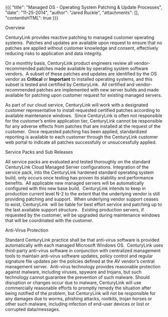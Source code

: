 {{{
  "title": "Managed OS - Operating System Patching & Update Processes",
  "date": "11-25-2014",
  "author": "Jared Ruckle",
  "attachments": [],
  "contentIsHTML": true
}}}

Overview
<p>CenturyLink provides reactive patching to managed customer operating systems.&nbsp; Patches and updates are available upon request to ensure that no patches are applied without customer knowledge and consent, effectively reducing risks to application
  and data integrity.</p>
<p>On a monthly basis, CenturyLink product engineers review all vendor-recommended patches made available by operating system software vendors.&nbsp; A subset of these patches and updates are identified by the OS vendor as <strong>Critical</strong> or <strong>Important</strong>  to installed operating systems, and this subset is tested and certified by CenturyLink.&nbsp; All certified and vendor-recommended patches are implemented with new server builds and made available for patching upon customer request for existing managed
  servers.</p>
<p>As part of our cloud service, CenturyLink will work with a designated customer representative to install requested certified patches according to available maintenance windows.&nbsp; Since CenturyLink is often not responsible for the customer’s entire
  application tier, CenturyLink cannot be responsible for any adverse effects from patches that are installed at the request of the customer.&nbsp; Once requested patching has been applied, standardized reporting is available to each customer through
  the CenturyLink customer web portal to indicate all patches successfully or unsuccessfully applied.</p>
Service Packs and Sub Releases
<p>All service packs are evaluated and tested thoroughly on the standard CenturyLink Cloud Managed Server configurations. Integration of the service pack, into the CenturyLink hardened standard operating system build, only occurs once testing has proven
  its stability and performance benefits.&nbsp; All applicable new managed servers will be automatically configured with this new base build.&nbsp; CenturyLink intends to keep in production current level N-2 to the extent that the underlying vendor is
  still providing patching and support.&nbsp; When underlying vendor support ceases to exist, CenturyLink&nbsp; will be liable for best effort service and patching up to the last available support structure.&nbsp;&nbsp; Existing production servers, if
  requested by the customer, will be upgraded during maintenance windows that will be coordinated with the customer.</p>
Anti-Virus Protection
<p>Standard CenturyLink practice shall be that anti-virus software is provided automatically with each managed Microsoft Windows OS.&nbsp; CenturyLink uses third-party anti-virus software in conjunction with centralized management tools to maintain anti-virus
  software updates, policy control and regular signature file updates per the policies defined at the AV vendor’s central management server.&nbsp; Anti-virus technology provides reasonable protection against malware, including viruses, spyware and trojans,
  but such technology cannot guarantee the prevention of such malware. Should disruption or changes occur due to malware, CenturyLink will use commercially reasonable efforts to promptly remedy the situation after being notified of the problem, but CenturyLink
  will not be responsible for any damages due to worms, phishing attacks, rootkits, trojan horses or other such malware, including infection of end-user devices or lost or corrupted data/messages.&nbsp;</p>